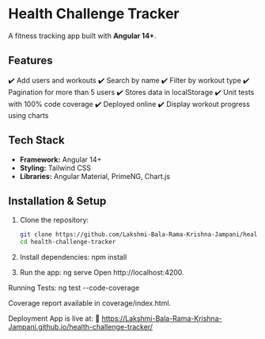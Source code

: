 # Health Challenge Tracker

A fitness tracking app built with **Angular 14+**.

## Features
✔️ Add users and workouts
✔️ Search by name
✔️ Filter by workout type
✔️ Pagination for more than 5 users
✔️ Stores data in localStorage
✔️ Unit tests with 100% code coverage
✔️ Deployed online
✔️ Display workout progress using charts 

## Tech Stack
- **Framework:** Angular 14+
- **Styling:** Tailwind CSS
- **Libraries:** Angular Material, PrimeNG, Chart.js

## Installation & Setup
1. Clone the repository:
   ```sh
   git clone https://github.com/Lakshmi-Bala-Rama-Krishna-Jampani/health-challenge-tracker.git
   cd health-challenge-tracker

2. Install dependencies:
    npm install

3. Run the app:
    ng serve
    Open http://localhost:4200.

Running Tests:
    ng test --code-coverage

Coverage report available in coverage/index.html.

Deployment
App is live at:
🔗 https://Lakshmi-Bala-Rama-Krishna-Jampani.github.io/health-challenge-tracker/
